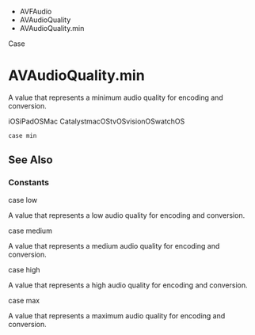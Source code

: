 

- AVFAudio
- AVAudioQuality
-  AVAudioQuality.min 

Case

# AVAudioQuality.min

A value that represents a minimum audio quality for encoding and conversion.

iOSiPadOSMac CatalystmacOStvOSvisionOSwatchOS

``` source
case min
```

## See Also

### Constants

case low

A value that represents a low audio quality for encoding and conversion.

case medium

A value that represents a medium audio quality for encoding and conversion.

case high

A value that represents a high audio quality for encoding and conversion.

case max

A value that represents a maximum audio quality for encoding and conversion.

